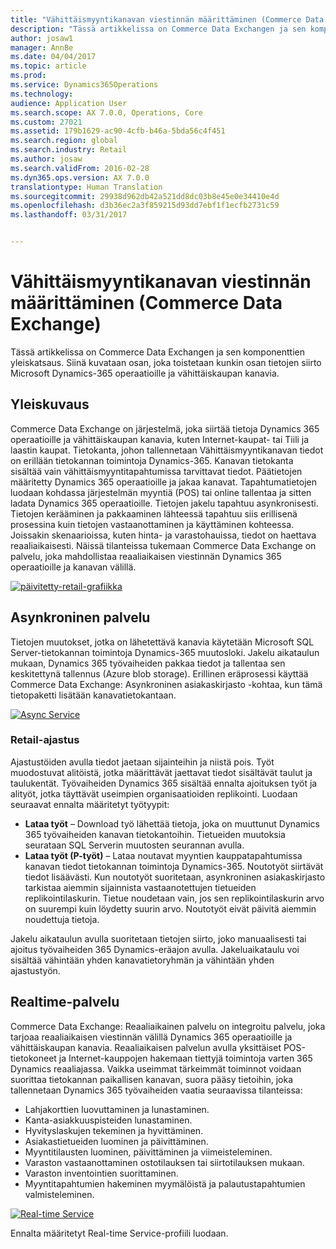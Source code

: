 ```yaml
---
title: "Vähittäismyyntikanavan viestinnän määrittäminen (Commerce Data Exchange)"
description: "Tässä artikkelissa on Commerce Data Exchangen ja sen komponenttien yleiskatsaus. Siinä kuvataan osan, joka toistetaan kunkin osan tietojen siirto Microsoft Dynamics-365 operaatioille ja vähittäiskaupan kanavia."
author: josaw1
manager: AnnBe
ms.date: 04/04/2017
ms.topic: article
ms.prod: 
ms.service: Dynamics365Operations
ms.technology: 
audience: Application User
ms.search.scope: AX 7.0.0, Operations, Core
ms.custom: 27021
ms.assetid: 179b1629-ac90-4cfb-b46a-5bda56c4f451
ms.search.region: global
ms.search.industry: Retail
ms.author: josaw
ms.search.validFrom: 2016-02-28
ms.dyn365.ops.version: AX 7.0.0
translationtype: Human Translation
ms.sourcegitcommit: 29938d962db42a521dd8dc03b8e45e0e34410e4d
ms.openlocfilehash: d3b36ec2a3f859215d93dd7ebf1f1ecfb2731c59
ms.lasthandoff: 03/31/2017


---
```


# <a name="define-retail-channel-communications-commerce-data-exchange"></a>Vähittäismyyntikanavan viestinnän määrittäminen (Commerce Data Exchange)

Tässä artikkelissa on Commerce Data Exchangen ja sen komponenttien yleiskatsaus. Siinä kuvataan osan, joka toistetaan kunkin osan tietojen siirto Microsoft Dynamics-365 operaatioille ja vähittäiskaupan kanavia.

<a name="overview"></a>Yleiskuvaus
--------

Commerce Data Exchange on järjestelmä, joka siirtää tietoja Dynamics 365 operaatioille ja vähittäiskaupan kanavia, kuten Internet-kaupat- tai Tiili ja laastin kaupat. Tietokanta, johon tallennetaan Vähittäismyyntikanavan tiedot on erillään tietokannan toimintoja Dynamics-365. Kanavan tietokanta sisältää vain vähittäismyyntitapahtumissa tarvittavat tiedot. Päätietojen määritetty Dynamics 365 operaatioille ja jakaa kanavat. Tapahtumatietojen luodaan kohdassa järjestelmän myyntiä (POS) tai online tallentaa ja sitten ladata Dynamics 365 operaatioille. Tietojen jakelu tapahtuu asynkronisesti. Tietojen kerääminen ja pakkaaminen lähteessä tapahtuu siis erillisenä prosessina kuin tietojen vastaanottaminen ja käyttäminen kohteessa. Joissakin skenaarioissa, kuten hinta- ja varastohauissa, tiedot on haettava reaaliaikaisesti. Näissä tilanteissa tukemaan Commerce Data Exchange on palvelu, joka mahdollistaa reaaliaikaisen viestinnän Dynamics 365 operaatioille ja kanavan välillä. 

[![päivitetty-retail-grafiikka](./media/updated-retail-graphic.png)](./media/updated-retail-graphic.png)  

## <a name="async-service"></a>Asynkroninen palvelu
Tietojen muutokset, jotka on lähetettävä kanavia käytetään Microsoft SQL Server-tietokannan toimintoja Dynamics-365 muutosloki. Jakelu aikataulun mukaan, Dynamics 365 työvaiheiden pakkaa tiedot ja tallentaa sen keskitettynä tallennus (Azure blob storage). Erillinen eräprosessi käyttää Commerce Data Exchange: Asynkroninen asiakaskirjasto -kohtaa, kun tämä tietopaketti lisätään kanavatietokantaan. 

[![Async Service](./media/async-300x239.png)](./media/async.png)

### <a name="retail-scheduler"></a>Retail-ajastus

Ajastustöiden avulla tiedot jaetaan sijainteihin ja niistä pois. Työt muodostuvat alitöistä, jotka määrittävät jaettavat tiedot sisältävät taulut ja taulukentät. Työvaiheiden Dynamics 365 sisältää ennalta ajoituksen työt ja alityöt, jotka täyttävät useimpien organisaatioiden replikointi. Luodaan seuraavat ennalta määritetyt työtyypit:

-   **Lataa työt** – Download työ lähettää tietoja, joka on muuttunut Dynamics 365 työvaiheiden kanavan tietokantoihin. Tietueiden muutoksia seurataan SQL Serverin muutosten seurannan avulla.
-   **Lataa työt (P-työt)** – Lataa noutavat myyntien kauppatapahtumissa kanavan tiedot tietokannan toimintoja Dynamics-365. Noutotyöt siirtävät tiedot lisäävästi. Kun noutotyöt suoritetaan, asynkroninen asiakaskirjasto tarkistaa aiemmin sijainnista vastaanotettujen tietueiden replikointilaskurin. Tietue noudetaan vain, jos sen replikointilaskurin arvo on suurempi kuin löydetty suurin arvo. Noutotyöt eivät päivitä aiemmin noudettuja tietoja.

Jakelu aikataulun avulla suoritetaan tietojen siirto, joko manuaalisesti tai ajoitus työvaiheiden 365 Dynamics-eräajon avulla. Jakeluaikataulu voi sisältää vähintään yhden kanavatietoryhmän ja vähintään yhden ajastustyön.

## <a name="realtime-service"></a>Realtime-palvelu
Commerce Data Exchange: Reaaliaikainen palvelu on integroitu palvelu, joka tarjoaa reaaliaikaisen viestinnän välillä Dynamics 365 operaatioille ja vähittäiskaupan kanavia. Reaaliaikaisen palvelun avulla yksittäiset POS-tietokoneet ja Internet-kauppojen hakemaan tiettyjä toimintoja varten 365 Dynamics reaaliajassa. Vaikka useimmat tärkeimmät toiminnot voidaan suorittaa tietokannan paikallisen kanavan, suora pääsy tietoihin, joka tallennetaan Dynamics 365 työvaiheiden vaatia seuraavissa tilanteissa:

-   Lahjakorttien luovuttaminen ja lunastaminen.
-   Kanta-asiakkuuspisteiden lunastaminen.
-   Hyvityslaskujen tekeminen ja hyvittäminen.
-   Asiakastietueiden luominen ja päivittäminen.
-   Myyntitilausten luominen, päivittäminen ja viimeisteleminen.
-   Varaston vastaanottaminen ostotilauksen tai siirtotilauksen mukaan.
-   Varaston inventointien suorittaminen.
-   Myyntitapahtumien hakeminen myymälöistä ja palautustapahtumien valmisteleminen.

[![Real-time Service](./media/rts.png)](./media/rts.png) 

Ennalta määritetyt Real-time Service-profiili luodaan.


